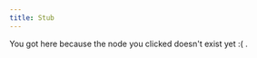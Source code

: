 ```yaml
---
title: Stub
---
```


You got here because the node you clicked doesn't exist yet :( .







[//begin]: # "Autogenerated link references for markdown compatibility"
[thinking-fast-and-slow of Kahneman]: ./../bubbles/stub "thinking-fast-and-slow of Kahneman"
[reverse-engineering-games]: ./../bubbles/stub "reverse-engineering-games"
[phosphenes]: ./../bubbles/stub "phosphenes"
[ChainForge]: ./../bubbles/stub "ChainForge"
[author-Grace-Lindsay]: ./../bubbles/stub "author-Grace-Lindsay"
[video-the-paradox-of-rules-in-games-and-life]: ./../bubbles/stub "video-the-paradox-of-rules-in-games-and-life"
[ai-and-myths]: ./../bubbles/stub "ai-and-myths"
[text-horizonte-de-sucesos]: ./../bubbles/stub "text-horizonte-de-sucesos"
[psychedelic-cryptography]: ./../bubbles/stub "psychedelic-cryptography"
[author-Anna-Ivanova]: ./../bubbles/stub "author-Anna-Ivanova"
[cognition-and-myths]: ./../bubbles/stub "cognition-and-myths"
[building-before-knowing]: ./../bubbles/stub "building-before-knowing"
[semantics]: ./../bubbles/stub "semantics"
[primary-visual-cortex]: ./../bubbles/stub "primary-visual-cortex"
[recognition-vs-recall thing]: ./../bubbles/stub "recognition-vs-recall thing"
[psychedelics-and-criticality]: ./../bubbles/stub "psychedelics-and-criticality"
[you-research-what-strikes-you-deeply]: ./../bubbles/stub "you-research-what-strikes-you-deeply"
[text-i-have-no-mouth-and-i-must-scream]: ./../bubbles/stub "text-i-have-no-mouth-and-i-must-scream"
[computation]: ./../bubbles/stub "computation"
[intuitive-physics]: ./../bubbles/stub "intuitive-physics"
[connectome]: ./../bubbles/stub "connectome"
[inferotemporal-cortex]: ./../bubbles/stub "inferotemporal-cortex"
[imagine-24-balls]: ./../bubbles/stub "imagine-24-balls"
[//end]: # "Autogenerated link references"